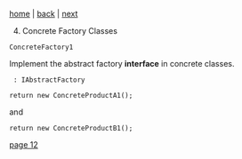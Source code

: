 [home](./page01.md) | [back](./page10.md) | [next](./page12.md)

4. Concrete Factory Classes

```
ConcreteFactory1
```
Implement the abstract factory **interface** in concrete classes.
```
 : IAbstractFactory
```

```
return new ConcreteProductA1();
```
and
```
return new ConcreteProductB1();
```


[page 12](./page12.md)

